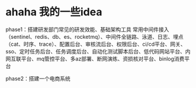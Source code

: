 # ahaha 我的一些idea
phase1：搭建研发部门常见的研发效能、基础架构工具
常用中间件接入（sentinel、redis、db、es、rocketmq）、中间件全链路、泳道、日志、埋点（cat、时序、trace）、配置后台、审核流后台、权限后台、ci/cd平台、网关、sso、定时任务后台、任务调度后台、自动化测试脚本后台、低代码网站平台、内网互联平台、mq管控平台、多az部署、断网演练、资损核对平台、binlog消费平台   

phase2：搭建一个电商系统



